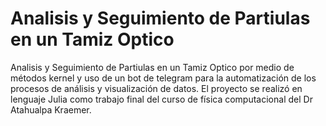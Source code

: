 # Analisis y Seguimiento de Partiulas en un Tamiz Optico
Analisis y Seguimiento de Partiulas en un Tamiz Optico por medio de métodos kernel y uso de un bot de telegram para la automatización de los procesos de análisis y visualización de datos. 
El proyecto se realizó en lenguaje Julia como trabajo final del curso de física computacional del Dr Atahualpa Kraemer.
